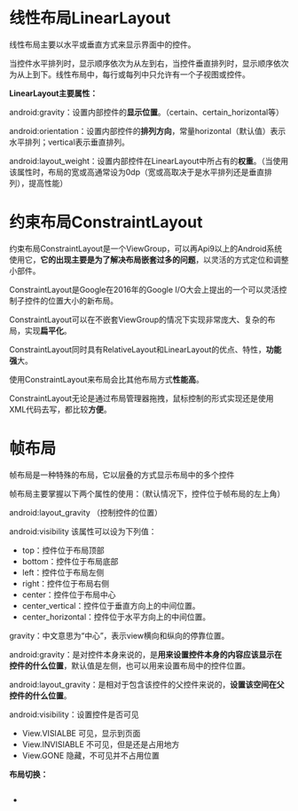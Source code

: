 # 线性布局LinearLayout

线性布局主要以水平或垂直方式来显示界面中的控件。

当控件水平排列时，显示顺序依次为从左到右，当控件垂直排列时，显示顺序依次为从上到下。线性布局中，每行或每列中只允许有一个子视图或控件。

**LinearLayout主要属性：**

android:gravity：设置内部控件的**显示位置**。（certain、certain_horizontal等）

android:orientation：设置内部控件的**排列方向**，常量horizontal（默认值）表示水平排列；vertical表示垂直排列。

android:layout_weight：设置内部控件在LinearLayout中所占有的**权重**。（当使用该属性时，布局的宽或高通常设为0dp（宽或高取决于是水平排列还是垂直排列），提高性能）

# 约束布局ConstraintLayout

约束布局ConstraintLayout是一个ViewGroup，可以再Api9以上的Android系统使用它，**它的出现主要是为了解决布局嵌套过多的问题**，以灵活的方式定位和调整小部件。

ConstraintLayout是Google在2016年的Google I/O大会上提出的一个可以灵活控制子控件的位置大小的新布局。

ConstraintLayout可以在不嵌套ViewGroup的情况下实现非常庞大、复杂的布局，实现**扁平化**。

ConstraintLayout同时具有RelativeLayout和LinearLayout的优点、特性，**功能强**大。

使用ConstraintLayout来布局会比其他布局方式**性能高**。

ConstraintLayout无论是通过布局管理器拖拽，鼠标控制的形式实现还是使用XML代码去写，都比较**方便**。

# 帧布局

帧布局是一种特殊的布局，它以层叠的方式显示布局中的多个控件

帧布局主要掌握以下两个属性的使用：（默认情况下，控件位于帧布局的左上角）

android:layout_gravity  （控制控件的位置）

android:visibility   该属性可以设为下列值：

- top：控件位于布局顶部
- bottom：控件位于布局底部
- left：控件位于布局左侧
- right：控件位于布局右侧
- center：控件位于布局中心
- center_vertical：控件位于垂直方向上的中间位置。
- center_horizontal：控件位于水平方向上的中间位置。

gravity：中文意思为“中心”，表示view横向和纵向的停靠位置。

android:gravity：是对控件本身来说的，是**用来设置控件本身的内容应该显示在控件的什么位置**，默认值是左侧，也可以用来设置布局中的控件位置。

android:layout_gravity：是相对于包含该控件的父控件来说的，**设置该空间在父控件的什么位置**。

android:visibility：设置控件是否可见

- View.VISIALBE 可见，显示到页面
- View.INVISIABLE 不可见，但是还是占用地方
- View.GONE 隐藏，不可见并不占用位置

**布局切换：**

~~~

~~~























*